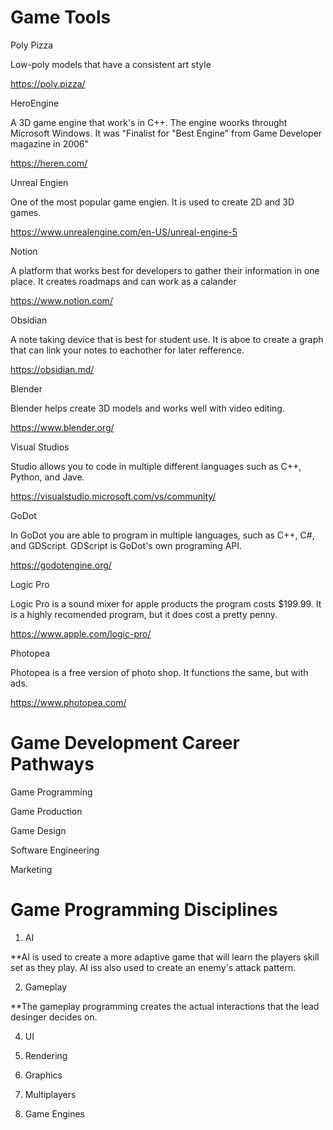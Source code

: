 # Game Tools
Poly Pizza

Low-poly models that have a consistent art style 

https://poly.pizza/

HeroEngine

A 3D game engine that work's in C++. The engine woorks throught Microsoft Windows. It was "Finalist for "Best Engine" from Game Developer magazine in 2006"

https://heren.com/

Unreal Engien

One of the most popular game engien. It is used to create 2D and 3D games. 

https://www.unrealengine.com/en-US/unreal-engine-5

Notion

A platform that works best for developers to gather their information in one place. It creates roadmaps and can work as a calander

https://www.notion.com/

Obsidian

A note taking device that is best for student use. It is aboe to create a graph that can link your notes to eachother for later refference. 

https://obsidian.md/

Blender

Blender helps create 3D models and works well with video editing. 

https://www.blender.org/

Visual Studios

Studio allows you to code in multiple different languages such as C++, Python, and Jave. 

https://visualstudio.microsoft.com/vs/community/

GoDot

In GoDot you are able to program in multiple languages, such as C++, C#, and GDScript. GDScript is GoDot's own programing API.

https://godotengine.org/

Logic Pro

Logic Pro is a sound mixer for apple products the program costs $199.99. It is a highly recomended program, but it does cost a pretty penny. 

https://www.apple.com/logic-pro/

Photopea

Photopea is a free version of photo shop. It functions the same, but with ads. 

https://www.photopea.com/

# Game Development Career Pathways

Game Programming

Game Production

Game Design

Software Engineering

Marketing


# Game Programming Disciplines

1. AI

**AI is used to create a more adaptive game that will learn the players skill set as they play. AI iss also used to create an enemy's attack pattern.

2. Gameplay 

**The gameplay programming creates the actual interactions that the lead desinger decides on.

4. UI

5. Rendering

6. Graphics

7. Multiplayers

8. Game Engines

